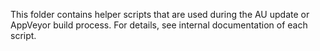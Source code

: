 This folder contains helper scripts that are used during the AU update or AppVeyor build process. For details, see internal documentation of each script.
